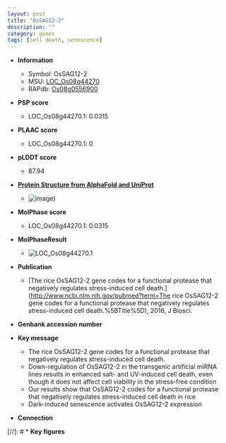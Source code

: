 ```yaml
---
layout: post
title: "OsSAG12-2"
description: ""
category: genes
tags: [cell death, senescence]
---
```


* **Information**  
    + Symbol: OsSAG12-2  
    + MSU: [LOC_Os08g44270](http://rice.plantbiology.msu.edu/cgi-bin/ORF_infopage.cgi?orf=LOC_Os08g44270)  
    + RAPdb: [Os08g0556900](http://rapdb.dna.affrc.go.jp/viewer/gbrowse_details/irgsp1?name=Os08g0556900)  

* **PSP score**  
    + LOC_Os08g44270.1: 0.0315 

* **PLAAC score**  
    + LOC_Os08g44270.1: 0 

* **pLDDT score**
    + 87.94

* **[Protein Structure from AlphaFold and UniProt](https://www.uniprot.org/uniprotkb/Q6ZJ18/entry#structure)**
    + ![image](https://ricepsp.github.io/images/Q6/AF-Q6ZJ18-F1.png))

* **MolPhase score**
    + LOC_Os08g44270.1: 0.0315

* **MolPhaseResult**
    + ![LOC_Os08g44270.1](https://ricepsp.github.io/pictures/LOC_Os08g/LOC_Os08g44270.1.png)

* **Publication**  
    + [The rice OsSAG12-2 gene codes for a functional protease that negatively regulates stress-induced cell death.](http://www.ncbi.nlm.nih.gov/pubmed?term=The rice OsSAG12-2 gene codes for a functional protease that negatively regulates stress-induced cell death.%5BTitle%5D), 2016, J Biosci.

* **Genbank accession number**  

* **Key message**  
    + The rice OsSAG12-2 gene codes for a functional protease that negatively regulates stress-induced cell death.
    + Down-regulation of OsSAG12-2 in the transgenic artificial miRNA lines results in enhanced salt- and UV-induced cell death, even though it does not affect cell viability in the stress-free condition
    + Our results show that OsSAG12-2 codes for a functional protease that negatively regulates stress-induced cell death in rice
    + Dark-induced senescence activates OsSAG12-2 expression

* **Connection**  

[//]: # * **Key figures**  


